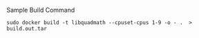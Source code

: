 Sample Build Command
```
sudo docker build -t libquadmath --cpuset-cpus 1-9 -o - .  > build.out.tar
```